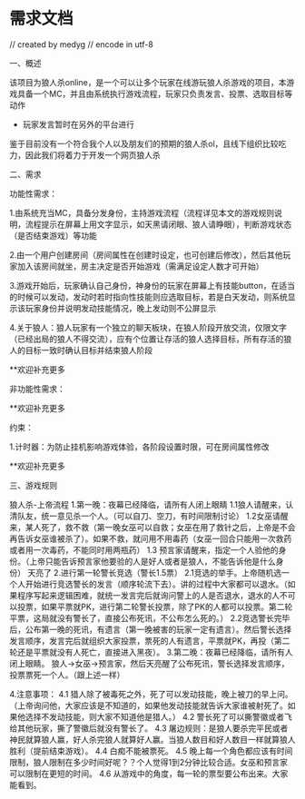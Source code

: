 # 需求文档
// created by medyg
// encode in utf-8

一、概述

该项目为狼人杀online，是一个可以让多个玩家在线游玩狼人杀游戏的项目，本游戏具备一个MC，并且由系统执行游戏流程，玩家只负责发言、投票、选取目标等动作

* 玩家发言暂时在另外的平台进行

鉴于目前没有一个符合我个人以及朋友们的预期的狼人杀ol，且线下组织比较吃力，因此我们将着力于开发一个网页狼人杀

二、需求

功能性需求：

1.由系统充当MC，具备分发身份，主持游戏流程（流程详见本文的游戏规则说明，流程提示在屏幕上用文字显示，如天黑请闭眼、狼人请睁眼），判断游戏状态（是否结束游戏）等功能

2.由一个用户创建房间（房间属性在创建时设定，也可创建后修改），然后其他玩家加入该房间就坐，房主决定是否开始游戏（需满足设定人数才可开始）

3.游戏开始后，玩家确认自己身份，神身份的玩家在屏幕上有技能button，在适当的时候可以发动，发动时若时指向性技能则应选取目标，若是白天发动，则系统显示该玩家身份并说明发动技能情况，晚上发动则不公屏显示

4.关于狼人：狼人玩家有一个独立的聊天板块，在狼人阶段开放交流，仅限文字（已经出局的狼人不得交流），应有个位置让存活的狼人选择目标，所有存活的狼人的目标一致时确认目标并结束狼人阶段

**欢迎补充更多

非功能性需求：

**欢迎补充更多

约束：

1.计时器：为防止挂机影响游戏体验，各阶段设置时限，可在房间属性修改

**欢迎补充更多

三、游戏规则

狼人杀-上帝流程
1.第一晚：夜幕已经降临，请所有人闭上眼睛
1.1狼人请醒来，认清队友，统一意见杀一个人。（可以自刀、空刀，有时间限制讨论）
1.2女巫请醒来，某人死了，救不救（第一晚女巫可以自救；女巫在用了救针之后，上帝是不会再告诉女巫谁被杀了）。如果不救，就问用不用毒药（女巫一回合只能用一次救药或者用一次毒药，不能同时用两瓶药）
1.3 预言家请醒来，指定一个人验他的身份。（上帝只能告诉预言家他要验的人是好人或者是狼人，不能告诉他是什么身份）
天亮了
2.进行第一轮警长竞选（警长1.5票）
2.1竞选的举手。上帝随机选一个人开始进行竞选警长的发言（顺序轮流下去）。讲的过程中大家都可以退水。（如果程序写起来逻辑困难，就统一发言完后就询问警上的人是否退水，退水的人不可以投票，如果平票就PK，进行第二轮警长投票，除了PK的人都可以投票。第二轮平票，这局就没有警长了，直接公布死讯，不公布怎么死的。）
2.2竞选警长完毕后，公布第一晚的死讯，有遗言（第一晚被害的玩家一定有遗言）。然后警长选择发言顺序，发言完后就组织大家投票，票死的人有遗言，平票就PK，再投（第二轮还是平票就没有人死亡，直接进入黑夜）。
3.第二晚：夜幕已经降临，请所有人闭上眼睛。
狼人->女巫->预言家，然后天亮醒了公布死讯，警长选择发言顺序，投票票死一个人。（跟上述一样）

4.注意事项：
4.1 猎人除了被毒死之外，死了可以发动技能，晚上被刀的早上问。（上帝询问他，大家应该是不知道的，如果他发动技能就告诉大家谁被射死了。如果他选择不发动技能，则大家不知道他是猎人。）
4.2 警长死了可以撕警徽或者飞给其他玩家，撕了警徽后就没有警长了。
4.3 屠边规则：是狼人要杀完平民或者神民就算狼人赢，好人杀完狼人就算好人赢。当狼人数目和好人数目一样就算狼人胜利（提前结束游戏）。
4.4 白痴不能被票死。
4.5 晚上每一个角色都应该有时间限制，狼人限制在多少时间好呢？？个人觉得1到2分钟比较合适。女巫和预言家可以限制在更短的时间。
4.6 从游戏中的角度，每一轮的票型要公布出来。大家能看到。

